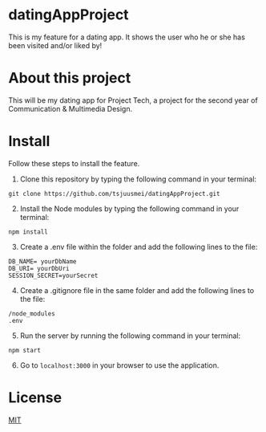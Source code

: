 # datingAppProject
This is my feature for a dating app. It shows the user who he or she has been visited and/or liked by!

# About this project
This will be my dating app for Project Tech, a project for the second year of Communication & Multimedia Design.

# Install

Follow these steps to install the feature.

1. Clone this repository by typing the following command in your terminal:

``` git clone https://github.com/tsjuusmei/datingAppProject.git ```

2. Install the Node modules by typing the following command in your terminal:

``` npm install ``` 

3. Create a .env file within the folder and add the following lines to the file:

``` 
DB_NAME= yourDbName
DB_URI= yourDbUri
SESSION_SECRET=yourSecret
``` 

4. Create a .gitignore file in the same folder and add the following lines to the file:

```
/node_modules
.env
``` 

5. Run the server by running the following command in your terminal:
```
npm start
``` 

6. Go to ```localhost:3000``` in your browser to use the application.

# License

[MIT](https://github.com/tsjuusmei/datingAppProject/blob/master/LICENSE)
